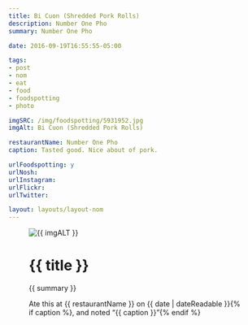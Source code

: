 ```yaml
---
title: Bi Cuon (Shredded Pork Rolls)
description: Number One Pho
summary: Number One Pho

date: 2016-09-19T16:55:55-05:00

tags:
- post
- nom
- eat
- food
- foodspotting
- photo

imgSRC: /img/foodspotting/5931952.jpg
imgAlt: Bi Cuon (Shredded Pork Rolls)

restaurantName: Number One Pho
caption: Tasted good. Nice about of pork.

urlFoodspotting: y
urlNosh: 
urlInstagram: 
urlFlickr:
urlTwitter: 

layout: layouts/layout-nom
---
```

<figure class="nom">
	<img class="u-photo img-border" src="{{ imgSRC }}" alt="{{ imgALT }}">
	<figcaption>
		<h1 class="title p-name">{{ title }}</h1>
		<p class="summary">{{ summary }}</p>
		<p>Ate this at {{ restaurantName }} on <time class="dt-published" datetime="{{ date | dateIso }}">{{ date | dateReadable }}</time>{% if caption %}, and noted <q class="caption">{{ caption }}</q>{% endif %}
	</figcaption>
</figure>